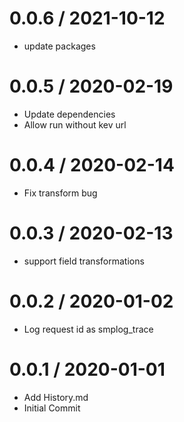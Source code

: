 
0.0.6 / 2021-10-12
==================

  * update packages

0.0.5 / 2020-02-19
==================

  * Update dependencies
  * Allow run without kev url

0.0.4 / 2020-02-14
==================

  * Fix transform bug

0.0.3 / 2020-02-13
==================

  * support field transformations

0.0.2 / 2020-01-02
==================

  * Log request id as smplog_trace

0.0.1 / 2020-01-01
==================

  * Add History.md
  * Initial Commit
